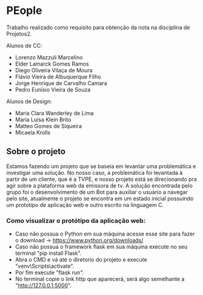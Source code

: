 # PEople
Trabalho realizado como requisito para obtenção da nota na disciplina de Projetos2.

Alunos de CC:
- Lorenzo Mazzuli Marcelino
- Elder Lamarck Gomes Ramos
- Diego Oliveira Vilaça de Moura
- Flávio Vieira de Albuquerque Filho
- Jorge Henrique de Carvalho Camara
- Pedro Eunísio Vieira de Souza 

Alunos de Design:
- Maria Clara Wanderley de Lima
- Maria Luísa Klein Brito
- Matteo Gomes de Siqueira 
- Micaela Krolls


## Sobre o projeto
Estamos fazendo um projeto que se baseia em levantar uma problemática e investigar uma solução. No nosso caso, a problemática foi levantada à partir de um cliente, que é a TVPE, e nosso projeto está se direcionando pra agir sobre a plataforma web da emissora de tv. A solução encontrada pelo grupo foi o desenvolvimento de um Bot para auxiliar o usuário a navegar pelo site, atualmente o projeto se encontra em um estado inicial possuindo um prototipo de aplicação web e outro escrito na linguagem C.


### Como visualizar o protótipo da aplicação web:
- Caso não possua o Python em sua máquina acesse esse site para fazer o download -> https://www.python.org/downloads/
- Caso não possua o framework flask em sua máquina execute no seu terminal "pip install Flask".
- Abra o CMD e vá até o diretorio do projeto e execute "venv\Scripts\activate".
- Por fim execute "flask run".
- No terminal copie o link http que aparecerá, será algo semelhante a "http://127.0.0.1:5000".
